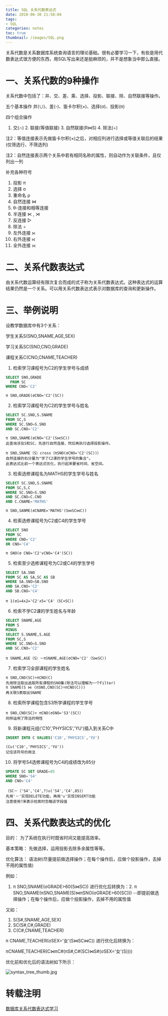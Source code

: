 ```yaml
---
title: SQL 关系代数表达式
date: 2018-06-30 21:58:04
tags:
- SQL
categories: notes
toc: true
thumbnail: /images/SQL.png
---
```

关系代数是关系数据库系统查询语言的理论基础。很有必要学习一下，有些是用代数表达式很方便的东西，用SQL写出来还是挺麻烦的，并不是想象当中那么直接。
<!--more-->
# 一、关系代数的9种操作
 关系代数中包括了：并、交、差、乘、选择、投影、联接、除、自然联接等操作。

五个基本操作
并(∪)、差(-)、笛卡尔积(×)、选择(σ)、投影(π)

四个组合操作
1. 交(∩) 	2. 联接(等值联接) 	3. 自然联接(R⋈S) 	4. 除法(÷)

注2：等值连接表示先做笛卡尔积(×)之后，对相应列进行选择或等值关联后的结果(仅筛选行、不筛选列)

注2：自然连接表示两个关系中若有相同名称的属性，则自动作为关联条件，且仅列出一列

补充各种符号
1. 投影 π
2. 选择 σ
3. 重命名 ρ
4. 自然连接 ⋈
5. θ-连接和相等连接 
6. 半连接 ⋉ , ⋊
7. 反连接 ▷
8. 除法 ÷
9. 左外连接 ⟕
10. 右外连接 ⟖
11. 全外连接 ⟗

# 二、关系代数表达式

由关系代数运算经有限次复合而成的式子称为关系代数表达式。这种表达式的运算结果仍然是一个关系。可以用关系代数表达式表示对数据库的查询和更新操作。

# 三、举例说明

设教学数据库中有3个关系：

学生关系S(SNO,SNAME,AGE,SEX)

学习关系SC(SNO,CNO,GRADE)

课程关系C(CNO,CNAME,TEACHER)

1. 检索学习课程号为C2的学生学号与成绩
```sql
SELECT SNO,GRADE
  FROM SC
WHERE CNO='C2'
```
```
π SNO,GRADE(σCNO='C2'(SC))
```
2. 检索学习课程号为C2的学生学号与姓名
```sql
SELECT SC.SNO,S.SNAME
FROM SC,S
WHERE SC.SNO=S.SNO
AND SC.CNO='C2'
```
```
π SNO,SNAME(σCNO='C2'(S⋈SC))
此查询涉及S和SC，先进行自然连接，然后再执行选择投影操作。
```
```
π SNO,SNAME（S）cross（πSNO(σCNO='C2'(SC))）
自然连接的右分量为"学了C2课的学生学号的集合"。
此表达式比前一个表达式优化，执行起来要省时间、省空间。
```
3. 检索选修课程名为MATHS的学生学号与姓名
```sql
SELECT SC.SNO,S.SNAME
FROM SC,S,C
WHERE SC.SNO=S.SNO
AND SC.CNO=C.CNO
AND C.CNAME='MATHS'
```
```
π SNO,SANME(σCNAME='MATHS'(S⋈SC⋈C))
```
4. 检索选修课程号为C2或C4的学生学号
```sql
SELECT SNO
FROM SC
WHERE CNO='C2'
OR CNO='C4'
```
```
π SNO(σ CNO='C2'∨CNO='C4'(SC))
```
5. 检索至少选修课程号为C2或C4的学生学号
```sql
SELECT SA.SNO
FROM SC AS SA,SC AS SB
WHERE SA.SNO=SB.SNO
AND SA.CNO='C2'
AND SB.CNO='C4'
```
```
π 1(σ1=4∧2='C2'∧5='C4'（SC×SC）)
```
6. 检索不学C2课的学生姓名与年龄
```sql
SELECT SNAME,AGE
FROM S
MINUS
SELECT S.SNAME,S.AGE
FROM SC,S
WHERE SC.SNO=S.SNO
AND SC.CNO='C2'
```
```
π SNAME,AGE（S）－πSNAME,AGE(σCNO='C2'（S⋈SC）)
```
7. 检索学习全部课程的学生姓名
```
π SNO,CNO(SC)÷πCNO(C)
先用除法取出选取所有课程的SNO集(除法可以理解为一个Filter)
π SNAME(S ⋈ (πSNO,CNO(SC)÷πCNO(C)))
再关联S表取出SNAME
```
8. 检索所学课程包含S3所学课程的学生学号
```
π SNO,CNO(SC)÷ πCNO(σSNO='S3'(SC)）
同样运用了除法的特性
```


9. 将新课程元组('C10','PHYSICS','YU')插入到关系C中
```sql
INSERT INTO C VALUES('C10','PHYSICS','YU')
```
```
(C∪('C10','PHYSICS','YU'))
记住该符号的用法
```
10. 将学号S4选修课程号为C4的成绩改为85分
```sql
UPDATE SC SET GRADE=85
WHERE SNO='S4'
AND CNO='C4'
```
```
（SC－（'S4','C4',?)∪('S4','C4',85)）
先用'－'实现DELETE功能，再用'∪'实现INSERT功能
注意使用?来表示检索时忽略该字段值
```
# 四、关系代数表达式的优化
目的：
为了系统在执行时既省时间又能提高效率。

基本策略：
先做选择，运用投影去除多余属性等等。

优化算法：
语法树(尽量提前做选择操作；在每个操作后，应做个投影操作，去掉不用的属性值)

例如：
1. π SNO,SNAME(σGRADE>60(S⋈SC)) 进行优化后转换为：2. π SNO,SNAME(πSNO,SNAME(S)⋈πSNO(σGRADE>60(SC)))
--即提前做选择操作；在每个操作后，应做个投影操作，去掉不用的属性值

又如：
1. S(S#,SNAME,AGE,SEX)
2. SC(S#,C#,GRADE)
3. C(C#,CNAME,TEACHER)

π CNAME,TEACHER(σSEX='女'(S⋈SC⋈C)) 进行优化后转换为：

πCNAME,TEACHER(C⋈πC#(πS#,C#(SC)⋈S#(σSEX='女'(S))))

优化前和优化后的语法树如下所示：

![syntax_tree_thumb.jpg](https://i.loli.net/2018/06/30/5b379215e6b8c.jpg)

# 转载注明
[数据库关系代数表达式学习](http://www.blogjava.net/decode360/archive/2009/04/15/292362.html)
